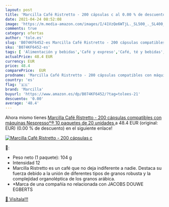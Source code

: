 ```yaml
---
layout: post
title: 'Marcilla Café Ristretto - 200 cápsulas c al 0.00 % de descuento'
date: 2021-04-24 08:52:08
image: 'https://m.media-amazon.com/images/I/41VzQe6WTjL._SL500_._SL400_.jpg'
comments: true
category: ofertas
author: 'tole.es'
slug: 'B074KF6452-es Marcilla Café Ristretto - 200 cápsulas compatibles con...'
sku: 'B074KF6452-es'
tags: [ 'Alimentación y bebidas','Café y expreso','Café, té y bebidas','Cápsulas de café','café','marcilla', ]
actualPrice: 48.4 EUR
currency: EUR
price: 48.4
comparePrice:  EUR
prodname: 'Marcilla Café Ristretto - 200 cápsulas compatibles con máquinas Nespresso*®  10 paquetes de 20 unidades '
country: 'es'
flag: '🇪🇸'
brand: 'Marcilla'
buyurl: 'https://www.amazon.es/dp/B074KF6452/?tag=tolees-21'
descuento: '0.00'
average: '48.4'
---
```


Ahora mismo tienes [Marcilla Café Ristretto - 200 cápsulas compatibles con máquinas Nespresso*®  10 paquetes de 20 unidades ](https://www.amazon.es/dp/B074KF6452/?tag=tolees-21) a 48.4 EUR (original:  EUR) (0.00 %  de descuento) en el siguiente enlace!

[![Marcilla Café Ristretto - 200 cápsulas c](https://m.media-amazon.com/images/I/41VzQe6WTjL._SL500_._SL400_.jpg)](https://www.amazon.es/dp/B074KF6452/?tag=tolees-21)

🔎:

- Peso neto (1 paquete): 104 g
- Intensidad 12
- Marcilla Ristretto es un café que no deja indiferente a nadie. Destaca su fuerza debido a la unión de diferentes tipos de granos robusta y la complejidad organoléptica de los granos arábica.
- *Marca de una compañía no relacionada con JACOBS DOUWE EGBERTS

[🛒 Visítala!!!](https://www.amazon.es/dp/B074KF6452/?tag=tolees-21)

